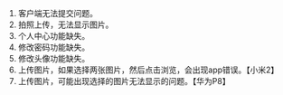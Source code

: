 1. 客户端无法提交问题。
2. 拍照上传，无法显示图片。
3. 个人中心功能缺失。
4. 修改密码功能缺失。
5. 修改头像功能缺失。
6. 上传图片，如果选择两张图片，然后点击浏览，会出现app错误。【小米2】
7. 上传图片，可能出现选择的图片无法显示的问题。【华为P8】